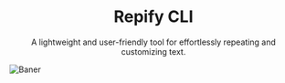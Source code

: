 <div align="center">
  <h1>Repify CLI</h1>
  <p>A lightweight and user-friendly tool for effortlessly repeating and customizing text.</p>
</div>

![Baner](https://github.com/jaroshevskii/repify-cli/assets/72662383/03a9702c-6937-4f2b-bc7f-562533cdf2b7)
